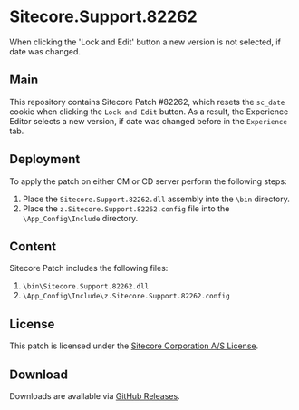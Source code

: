 # Sitecore.Support.82262
When clicking the 'Lock and Edit' button a new version is not selected, if date was changed.

## Main

This repository contains Sitecore Patch #82262, which resets the `sc_date` cookie when clicking the `Lock and Edit` button. As a result, the Experience Editor selects a new version, if date was changed before in the `Experience` tab.

## Deployment

To apply the patch on either CM or CD server perform the following steps:

1. Place the `Sitecore.Support.82262.dll` assembly into the `\bin` directory.
2. Place the `z.Sitecore.Support.82262.config` file into the `\App_Config\Include` directory.

## Content 

Sitecore Patch includes the following files:

1. `\bin\Sitecore.Support.82262.dll`
2. `\App_Config\Include\z.Sitecore.Support.82262.config`

## License

This patch is licensed under the [Sitecore Corporation A/S License](LICENSE).

## Download

Downloads are available via [GitHub Releases](./releases).